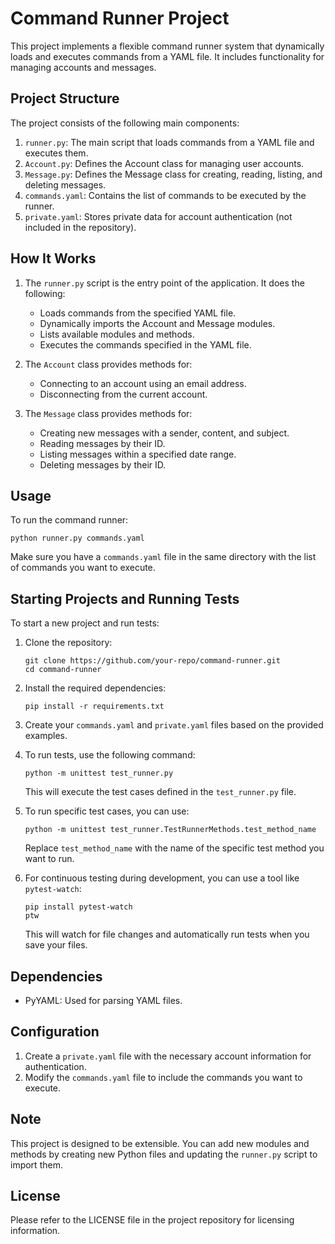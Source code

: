 # Command Runner Project

This project implements a flexible command runner system that dynamically loads and executes commands from a YAML file. It includes functionality for managing accounts and messages.

## Project Structure

The project consists of the following main components:

1. `runner.py`: The main script that loads commands from a YAML file and executes them.
2. `Account.py`: Defines the Account class for managing user accounts.
3. `Message.py`: Defines the Message class for creating, reading, listing, and deleting messages.
4. `commands.yaml`: Contains the list of commands to be executed by the runner.
5. `private.yaml`: Stores private data for account authentication (not included in the repository).

## How It Works

1. The `runner.py` script is the entry point of the application. It does the following:
   - Loads commands from the specified YAML file.
   - Dynamically imports the Account and Message modules.
   - Lists available modules and methods.
   - Executes the commands specified in the YAML file.

2. The `Account` class provides methods for:
   - Connecting to an account using an email address.
   - Disconnecting from the current account.

3. The `Message` class provides methods for:
   - Creating new messages with a sender, content, and subject.
   - Reading messages by their ID.
   - Listing messages within a specified date range.
   - Deleting messages by their ID.

## Usage

To run the command runner:

```
python runner.py commands.yaml
```

Make sure you have a `commands.yaml` file in the same directory with the list of commands you want to execute.

## Starting Projects and Running Tests

To start a new project and run tests:

1. Clone the repository:
   ```
   git clone https://github.com/your-repo/command-runner.git
   cd command-runner
   ```

2. Install the required dependencies:
   ```
   pip install -r requirements.txt
   ```

3. Create your `commands.yaml` and `private.yaml` files based on the provided examples.

4. To run tests, use the following command:
   ```
   python -m unittest test_runner.py
   ```

   This will execute the test cases defined in the `test_runner.py` file.

5. To run specific test cases, you can use:
   ```
   python -m unittest test_runner.TestRunnerMethods.test_method_name
   ```

   Replace `test_method_name` with the name of the specific test method you want to run.

6. For continuous testing during development, you can use a tool like `pytest-watch`:
   ```
   pip install pytest-watch
   ptw
   ```

   This will watch for file changes and automatically run tests when you save your files.

## Dependencies

- PyYAML: Used for parsing YAML files.

## Configuration

1. Create a `private.yaml` file with the necessary account information for authentication.
2. Modify the `commands.yaml` file to include the commands you want to execute.

## Note

This project is designed to be extensible. You can add new modules and methods by creating new Python files and updating the `runner.py` script to import them.

## License

Please refer to the LICENSE file in the project repository for licensing information.

